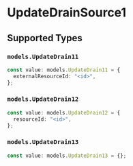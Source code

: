 # UpdateDrainSource1


## Supported Types

### `models.UpdateDrain11`

```typescript
const value: models.UpdateDrain11 = {
  externalResourceId: "<id>",
};
```

### `models.UpdateDrain12`

```typescript
const value: models.UpdateDrain12 = {
  resourceId: "<id>",
};
```

### `models.UpdateDrain13`

```typescript
const value: models.UpdateDrain13 = {};
```

